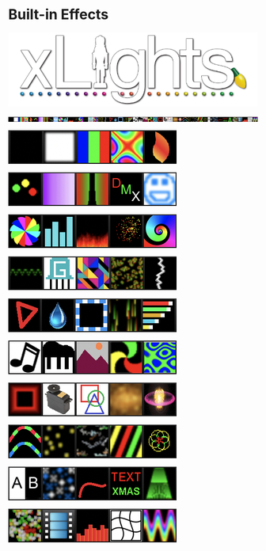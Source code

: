 # Built-in Effects

![](../../.gitbook/assets/xlights-logo.png)

![](<../../.gitbook/assets/image (386).png>)

![](<../../.gitbook/assets/image (312).png>)

![](<../../.gitbook/assets/image (755).png>)

![](<../../.gitbook/assets/image (632).png>)

![](<../../.gitbook/assets/image (283).png>)

![](<../../.gitbook/assets/image (333).png>)

![](<../../.gitbook/assets/image (383).png>)

![](<../../.gitbook/assets/image (222).png>)

![](<../../.gitbook/assets/image (414).png>)

![](<../../.gitbook/assets/image (340).png>)

![](<../../.gitbook/assets/image (231) (1).png>)
